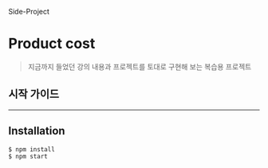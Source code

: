 Side-Project

# Product cost

>지금까지 들었던 강의 내용과 프로젝트를 토대로 구현해 보는 복습용 프로젝트


## 시작 가이드
-------------

## Installation
```javascript
$ npm install
$ npm start
```
